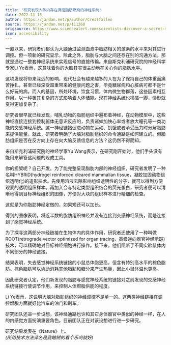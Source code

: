 ```yaml
---
title: "研究发现人体内存在调控脂肪燃烧的神经系统"
date: 2022-11-13
author: https://jandan.net/p/author/Crestfallen
source: https://jandan.net/p/111268
origsource: https://www.sciencealert.com/scientists-discover-a-secret-messenger-between-fat-and-the-brain
icon: accessibility
---
```




一直以来，研究者们都认为大脑通过监测血液中脂肪相关的激素的水平来对其进行调控。但一项新的研究显示，除此之外，脂肪与大脑之间还存在别的沟通方法。那就是通过一整套神经系统来实现信号的直接传输。来自斯克利浦研究院的神经科学专家Li Ye表示，这意味着你的大脑其实很主动地在关心你的脂肪水平。

这项发现将带来深远的影响，现代社会有越来越多的人在为了保持自己的体重而痛苦挣扎，甚至已经深受超重带来的健康问题之害，毕竟糖尿病和心脏病可都不是什么好玩的病。而人的基因，所处环境，饮食习惯，体内微生物群落，这些因素相互作用，以一种极其复杂的方式影响着人体储能。现在神经系统也横插一脚，情形就变得更加复杂了。

研究者很早就已经发现，哺乳动物的脂肪组织中遍布着神经，在动物模型中，这些神经直接连接到控制躯体无意识反应的，负责诸如加快心率或者放大瞳孔等一类功能的交感神经系统。这一神经链接促进动物在运动、饥饿或者承受压力时分解脂肪来提供能量。就此，研究者明确了大脑对脂肪组织的命令通路是如何建立的。但脂肪组织是否在反方向上存在向大脑反馈信息的方法？这仍然不得而知。

来自斯克利浦研究院的神经学家Yu Wang表示，在研究刚开始时，他们手头没有能用来解答这问题的现成工具。

你的担架呢？自己开发。为了能完整呈现脂肪内部的神经组织，研究者发明了一种名叫HYBRiD(hydrogel reinforced cleared mammalian tissue，凝胶加固动物组织透明化)的造影技术。先使用溶液去除影响组织透明性的分子，就可以得到方便观察的透明组织样本。再加入会与特定类型组织结合的荧光蛋白，研究者便可以清晰地得到目标神经组织的图像，方便对大块的组织样本进行精细的检查。

这就是为你脂肪神经定做的，如果短还可以加长。

得到的图像表明，将近半数的脂肪组织神经并没有连接到交感神经系统，而是连接到了感觉神经系统。

为了探寻这两部分神经链接在生物体内的具体作用，研究者还使用了一种叫做ROOT(retrograde vector optimized for organ tracing，高级逆向器官神经示踪)技术，可以精确地对目标神经细胞进行操作。接下来，他们阻断了不同实验鼠体内不同部分的神经链接。

结果表明，失去感觉神经系统链接的小鼠总体脂更高，但含有特别高水平的棕色脂肪。棕色脂肪可以协助消耗其他脂肪和糖分来产生热量，因此小鼠体温也更高。

因此研究者认定，他们新发现的脂肪与感觉神经系统的链接对之前发现的交感神经系统链接行使调节作用，来控制人体燃脂供能的程度。

Li Ye表示，这说明大脑对脂肪组织的神经调控不是单一的。这两类神经链接在调控燃脂方面就好比汽车的油门和刹车。

研究团队还进一步设想，该神经通路也许和其它身体器官中类似的神经一样，在人的内感觉方面扮演重要角色。目前团队正在对该设想进行进一步研究。

研究结果发表在《Nature》上。  
*(所用技术方法译名是我瞎掰的看个乐呵就好)*